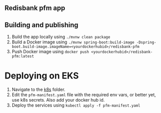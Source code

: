 ## Redisbank pfm app

## Building and publishing

1. Build the app locally using `./mvnw clean package`
1. Build a Docker image using `./mvnw spring-boot:build-image -Dspring-boot.build-image.imageName=<yourdockerhubid>/redisbank-pfm`
1. Push Docker image using `docker push <yourdockerhubid>/redisbank-pfm:latest`

# Deploying on EKS

1. Navigate to the [k8s](k8s) folder.
1. Edit the `pfm-manifest.yaml` file with the required env vars, or better yet, use k8s secrets. Also add your docker hub id.
1. Deploy the services using `kubectl apply -f pfm-manifest.yaml`